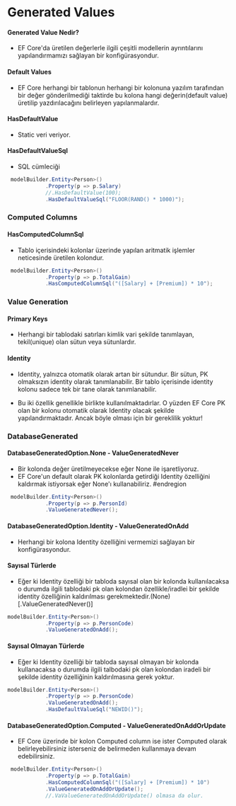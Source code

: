 ﻿# Generated Values
#### Generated Value Nedir?
- EF Core'da üretilen değerlerle ilgili çeşitli modellerin ayrıntılarını yapılandırmamızı sağlayan bir konfigürasyondur.

#### Default Values

- EF Core herhangi bir tablonun herhangi bir kolonuna yazılım tarafından bir değer gönderilmediği taktirde bu kolona hangi değerin(default value) üretilip yazdırılacağını belirleyen yapılanmalardır.

#### HasDefaultValue
- Static veri veriyor.

#### HasDefaultValueSql
- SQL cümleciği
```csharp
 modelBuilder.Entity<Person>()
            .Property(p => p.Salary)
            //.HasDefaultValue(100);
            .HasDefaultValueSql("FLOOR(RAND() * 1000)");
```

### Computed Columns

#### HasComputedColumnSql
- Tablo içerisindeki kolonlar üzerinde yapılan aritmatik işlemler neticesinde üretilen kolondur.
```csharp
 modelBuilder.Entity<Person>()
            .Property(p => p.TotalGain)
            .HasComputedColumnSql("([Salary] + [Premium]) * 10");
```

### Value Generation

#### Primary Keys
- Herhangi bir tablodaki satırları kimlik vari şekilde tanımlayan, tekil(unique) olan sütun veya sütunlardır.

#### Identity
- Identity, yalnızca otomatik olarak artan bir sütundur. Bir sütun, PK olmaksızın identity olarak tanımlanabilir. Bir tablo içerisinde identity kolonu sadece tek bir tane olarak tanımlanabilir.

- Bu iki özellik genellikle birlikte kullanılmaktadırlar. O yüzden EF Core PK olan bir kolonu otomatik olarak Identity olacak şekilde yapılandırmaktadır. Ancak böyle olması için bir gereklilik yoktur!

### DatabaseGenerated

#### DatabaseGeneratedOption.None - ValueGeneratedNever
- Bir kolonda değer üretilmeyecekse eğer None ile işaretliyoruz.
- EF Core'un default olarak PK kolonlarda getirdiği Identity özelliğini kaldırmak istiyorsak eğer None'ı kullanabiliriz.
#endregion
```csharp
 modelBuilder.Entity<Person>()
            .Property(p => p.PersonId)
            .ValueGeneratedNever();
```
#### DatabaseGeneratedOption.Identity - ValueGeneratedOnAdd
- Herhangi bir kolona Identity özelliğini vermemizi sağlayan bir konfigürasyondur.

#### Sayısal Türlerde
- Eğer ki Identity özelliği bir tabloda sayısal olan bir kolonda kullanılacaksa o durumda ilgili tablodaki pk olan kolondan özellikle/iradlei bir şekilde identity özelliğinin kaldırılması gerekmektedir.(None) [.ValueGeneratedNever()]
```csharp
modelBuilder.Entity<Person>()
            .Property(p => p.PersonCode)
            .ValueGeneratedOnAdd();
```
#### Sayısal Olmayan Türlerde
- Eğer ki Identity özelliği bir tabloda sayısal olmayan bir kolonda kullanacaksa o durumda ilgili talbodaki pk olan kolondan iradeli bir şekilde identity özelliğinin kaldırılmasına gerek yoktur. 
```csharp
modelBuilder.Entity<Person>()
            .Property(p => p.PersonCode)
            .ValueGeneratedOnAdd();
            .HasDefaultValueSql("NEWID()");
```

#### DatabaseGeneratedOption.Computed - ValueGeneratedOnAddOrUpdate
- EF Core üzerinde bir kolon Computed column ise ister Computed olarak belirleyebilirsiniz isterseniz de belirmeden kullanmaya devam edebilirsiniz.
```csharp
 modelBuilder.Entity<Person>()
            .Property(p => p.TotalGain)
            .HasComputedColumnSql("([Salary] + [Premium]) * 10")
            .ValueGeneratedOnAddOrUpdate();
            //.VaValueGeneratedOnAddOrUpdate() olmasa da olur.
```

